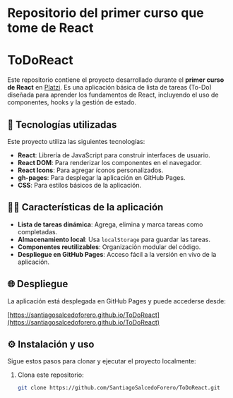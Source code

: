 # Repositorio del primer curso que tome de React

# ToDoReact

Este repositorio contiene el proyecto desarrollado durante el **primer curso de
React** en [Platzi](https://platzi.com/). Es una aplicación básica de lista de
tareas (To-Do) diseñada para aprender los fundamentos de React, incluyendo el
uso de componentes, hooks y la gestión de estado.

## 🚀 Tecnologías utilizadas

Este proyecto utiliza las siguientes tecnologías:

- **React**: Librería de JavaScript para construir interfaces de usuario.
- **React DOM**: Para renderizar los componentes en el navegador.
- **React Icons**: Para agregar íconos personalizados.
- **gh-pages**: Para desplegar la aplicación en GitHub Pages.
- **CSS**: Para estilos básicos de la aplicación.

## 🧑‍💻 Características de la aplicación

- **Lista de tareas dinámica**: Agrega, elimina y marca tareas como completadas.
- **Almacenamiento local**: Usa `localStorage` para guardar las tareas.
- **Componentes reutilizables**: Organización modular del código.
- **Despliegue en GitHub Pages**: Acceso fácil a la versión en vivo de la
  aplicación.

## 🌐 Despliegue

La aplicación está desplegada en GitHub Pages y puede accederse desde:

[https://santiagosalcedoforero.github.io/ToDoReact](https://santiagosalcedoforero.github.io/ToDoReact)

## ⚙️ Instalación y uso

Sigue estos pasos para clonar y ejecutar el proyecto localmente:

1. Clona este repositorio:
   ```bash
   git clone https://github.com/SantiagoSalcedoForero/ToDoReact.git
   ```
